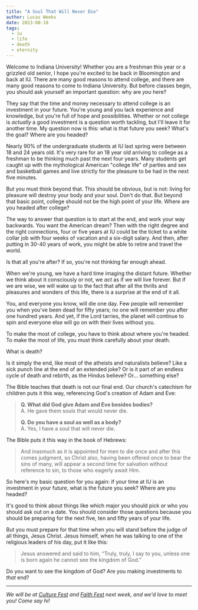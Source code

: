 ```yaml
---
title: "A Soul That Will Never Die"
author: Lucas Weeks
date: 2023-08-10
tags:
  - iu
  - life
  - death
  - eternity
---
```


Welcome to Indiana University! Whether you are a freshman this year or a grizzled old senior, I hope you're excited to be back in Bloomington and back at IU. There are many good reasons to attend college, and there are many good reasons to come to Indiana University. But before classes begin, you should ask yourself an important question: why are *you* here?

They say that the time and money necessary to attend college is an investment in your future. You're young and you lack experience and knowledge, but you're full of hope and possibilities. Whether or not college is *actually* a good investment is a question worth tackling, but I'll leave it for another time. My question now is this: what is that future you seek? What's the goal? Where are you headed?

Nearly 90% of the undergraduate students at IU last spring were between 18 and 24 years old. It's very rare for an 18 year old arriving to college as a freshman to be thinking much past the next four years. Many students get caught up with the mythological American "college life" of parties and sex and basketball games and live strictly for the pleasure to be had in the next five minutes.

But you must think beyond that. This should be obvious, but is not: living for pleasure will destroy your body and your soul. Don't do that. But beyond that basic point, college should not be the high point of your life. Where are you headed after college?

The way to answer that question is to start at the end, and work your way backwards. You want the American dream? Then with the right degree and the right connections, four or five years at IU could be the ticket to a white collar job with four weeks of vacation and a six-digit salary. And then, after putting in 30-40 years of work, you might be able to retire and travel the world.

Is that all you're after? If so, you're not thinking far enough ahead. 

When we're young, we have a hard time imaging the distant future. Whether we think about it consciously or not, we *act* as if we will live forever. But if we are wise, we will wake up to the fact that after all the thrills and pleasures and wonders of this life, there is a surprise at the end of it all.

You, and everyone you know, will die one day. Few people will remember you when you've been dead for fifty years; no one will remember you after one hundred years. And yet, if the Lord tarries, the planet will continue to spin and everyone else will go on with their lives without you.

To make the most of college, you have to think about where you're headed. To make the most of life, you must think carefully about your death.

What is death? 

Is it simply the end, like most of the atheists and naturalists believe? Like a sick punch line at the end of an extended joke? Or is it part of an endless cycle of death and rebirth, as the Hindus believe? Or... something else?

The Bible teaches that death is not our final end. Our church's catechism for children puts it this way, referencing God's creation of Adam and Eve:

> **Q. What did God give Adam and Eve besides bodies?**  
> A. He gave them souls that would never die.  
> 
> **Q. Do you have a soul as well as a body?**  
> A. Yes, I have a soul that will never die.  

The Bible puts it this way in the book of Hebrews:

> And inasmuch as it is appointed for men to die once and after this comes judgment, so Christ also, having been offered once to bear the sins of many, will appear a second time for salvation without reference to sin, to those who eagerly await Him.

So here's my basic question for you again: if your time at IU is an investment in your future, what is the future you seek? Where are you headed?

It's good to think about things like which major you should pick or who you should ask out on a date. You should consider those questions because you should be preparing for the next five, ten and fifty years of your life.

But you must prepare for that time when you will stand before the judge of all things, Jesus Christ. Jesus himself, when he was talking to one of the religious leaders of his day, put it like this:

> Jesus answered and said to him, “Truly, truly, I say to you, unless one is born again he cannot see the kingdom of God.” 

Do you want to see the kingdom of God? Are you making investments to *that* end?

<hr>

*We will be at [Culture Fest](https://events.iu.edu/fye/event/1042987-culturefest) and [Faith Fest](https://events.iu.edu/fye/event/1055998-faith-fest) next week, and we'd love to meet you! Come say hi!*